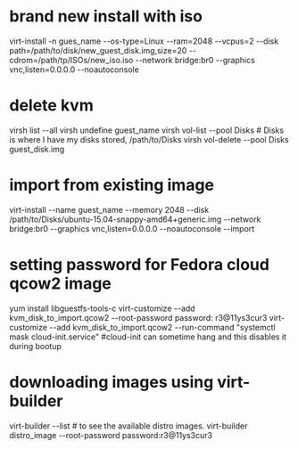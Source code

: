 # brand new install with iso
virt-install -n gues_name --os-type=Linux --ram=2048 --vcpus=2 --disk
path=/path/to/disk/new_guest_disk.img,size=20 --cdrom=/path/tp/ISOs/new_iso.iso
--network bridge:br0 --graphics vnc,listen=0.0.0.0 --noautoconsole

# delete kvm
virsh list --all
virsh undefine guest_name
virsh vol-list --pool Disks # Disks is where I have my disks stored,
/path/to/Disks
virsh vol-delete --pool Disks guest_disk.img

# import from existing image
virt-install --name guest_name --memory 2048 --disk
/path/to/Disks/ubuntu-15.04-snappy-amd64+generic.img --network bridge:br0
--graphics vnc,listen=0.0.0.0 --noautoconsole --import

# setting password for Fedora cloud qcow2 image
yum install libguestfs-tools-c
virt-customize --add kvm_disk_to_import.qcow2 --root-password password:
r3@11ys3cur3
virt-customize --add kvm_disk_to_import.qcow2 --run-command "systemctl mask
cloud-init.service" #cloud-init can sometime hang and this disables it during
bootup

# downloading images using virt-builder
virt-builder --list # to see the available distro images.
virt-builder distro_image --root-password password:r3@11ys3cur3
